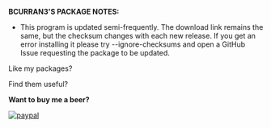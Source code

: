 **BCURRAN3'S PACKAGE NOTES:**

* This program is updated semi-frequently. The download link remains the same, but the checksum changes with each new release. If you get an error installing it please try --ignore-checksums and open a GitHub Issue requesting the package to be updated.

Like my packages? 

Find them useful?

**Want to buy me a beer?**

[![paypal](https://www.paypalobjects.com/en_US/i/btn/btn_donateCC_LG.gif)](https://www.paypal.com/cgi-bin/webscr?cmd=_s-xclick&hosted_button_id=4ECL3UCG5CGB6)

